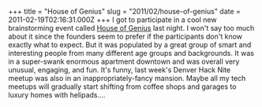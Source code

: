 +++
title = "House of Genius"
slug = "2011/02/house-of-genius"
date = 2011-02-19T02:16:31.000Z
+++
I got to participate in a cool new brainstorming event called [House of Genius](http://houseofgenius.org) last night. I won't say too much about it since the founders seem to prefer if the participants don't know exactly what to expect. But it was populated by a great group of smart and interesting people from many different age groups and backgrounds. It was in a super-swank enormous apartment downtown and was overall very unusual, engaging, and fun. It's funny, last week's Denver Hack Nite meetup was also in an inappropriately-fancy mansion. Maybe all my tech meetups will gradually start shifting from coffee shops and garages to luxury homes with helipads....